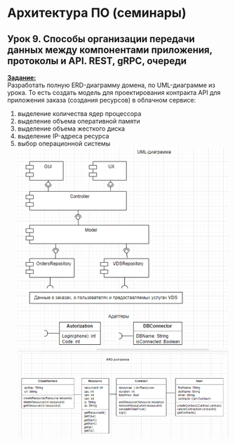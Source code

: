 # Архитектура ПО (семинары)

## Урок 9. Способы организации передачи данных между компонентами приложения, протоколы и API. REST, gRPC, очереди

**<u>Задание:</u>**<br>Разработать полную ERD-диаграмму домена, по UML-диаграмме из урока.
То есть создать модель для проектирования контракта API для приложения заказа (создания ресурсов) в облачном сервисе:
1. выделение количества ядер процессора
2. выделение объема оперативной памяти
3. выделение объема жесткого диска
4. выделение IP-адреса ресурса
5. выбор операционной системы<br>
   ![UML-диаграмма](image_1.PNG)<br>
   ![ERD-диаграмма](image_2.PNG)

